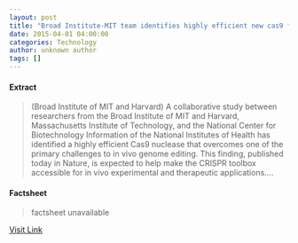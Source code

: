 ```yaml
---
layout: post
title: "Broad Institute-MIT team identifies highly efficient new cas9 for in vivo genome editing"
date: 2015-04-01 04:00:00
categories: Technology
author: unknown author
tags: []
---
```



#### Extract
>(Broad Institute of MIT and Harvard) A collaborative study between researchers from the Broad Institute of MIT and Harvard, Massachusetts Institute of Technology, and the National Center for Biotechnology Information of the National Institutes of Health has identified a highly efficient Cas9 nuclease that overcomes one of the primary challenges to in vivo genome editing. This finding, published today in Nature, is expected to help make the CRISPR toolbox accessible for in vivo experimental and therapeutic applications....

#### Factsheet
>factsheet unavailable

[Visit Link](http://www.eurekalert.org/pub_releases/2015-04/biom-bit033015.php)


